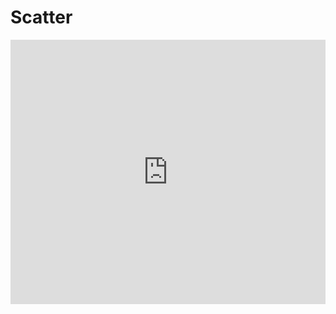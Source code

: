 # Scatter

<iframe width="100%" height="423" frameborder="0"
  src="https://observablehq.com/embed/a4c16db18e42d6fc?cells=scatter"></iframe>
